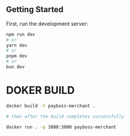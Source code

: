 ## Getting Started

First, run the development server:

```bash
npm run dev
# or
yarn dev
# or
pnpm dev
# or
bun dev
```

# DOKER BUILD

```bash
docker build -t payboss-merchant .

# then after the build completes successfully

docker run . -p 3000:3000 payboss-merchant

```
